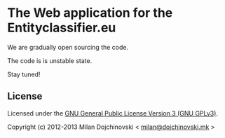 The Web application for the Entityclassifier.eu
=========================================

We are gradually open sourcing the code.

The code is is unstable state.

Stay tuned!

License
------

Licensed under the [GNU General Public License Version 3 (GNU GPLv3)](http://www.gnu.org/licenses/gpl.html).

Copyright (c) 2012-2013 Milan Dojchinovski < <milan@dojchinovski.mk> >